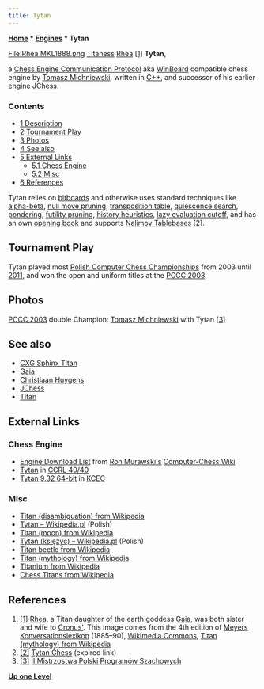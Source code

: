 ```yaml
---
title: Tytan
---
```

**[Home](Home "Home") \* [Engines](Engines "Engines") \* Tytan**



[File:Rhea MKL1888.png](index.php?title=Special:Upload&wpDestFile=Rhea_MKL1888.png "File:Rhea MKL1888.png") [Titaness](https://en.wikipedia.org/wiki/Titan_%28mythology%29) [Rhea](https://en.wikipedia.org/wiki/Rhea_%28mythology%29) <a id="cite-note-1" href="#cite-ref-1">[1]</a>
**Tytan**,  

a [Chess Engine Communication Protocol](Chess_Engine_Communication_Protocol "Chess Engine Communication Protocol") aka [WinBoard](WinBoard "WinBoard") compatible chess engine by [Tomasz Michniewski](Tomasz_Michniewski "Tomasz Michniewski"), written in [C++](Cpp "Cpp"), and successor of his earlier engine [JChess](index.php?title=JChess&action=edit&redlink=1 "JChess (page does not exist)").



### Contents


* [1 Description](#description)
* [2 Tournament Play](#tournament-play)
* [3 Photos](#photos)
* [4 See also](#see-also)
* [5 External Links](#external-links)
	+ [5.1 Chess Engine](#chess-engine)
	+ [5.2 Misc](#misc)
* [6 References](#references)






Tytan relies on [bitboards](Bitboards "Bitboards") and otherwise uses standard techniques like [alpha-beta](Alpha-Beta "Alpha-Beta"), [null move pruning](Null_Move_Pruning "Null Move Pruning"), [transposition table](Transposition_Table "Transposition Table"), [quiescence search](Quiescence_Search "Quiescence Search"), [pondering](Pondering "Pondering"), [futility pruning](Futility_Pruning "Futility Pruning"), [history heuristics](History_Heuristic "History Heuristic"), [lazy evaluation cutoff](Lazy_Evaluation "Lazy Evaluation"), and has an own [opening book](Opening_Book "Opening Book") and supports [Nalimov Tablebases](Nalimov_Tablebases "Nalimov Tablebases") <a id="cite-note-2" href="#cite-ref-2">[2]</a>. 



## Tournament Play


Tytan played most [Polish Computer Chess Championships](Polish_Computer_Chess_Championship "Polish Computer Chess Championship") from 2003 until [2011](PCCC_2011 "PCCC 2011"), and won the open and uniform titles at the [PCCC 2003](PCCC_2003 "PCCC 2003").



## Photos


 [](http://mpps.maciej.szmit.info/mpps-2/) 
[PCCC 2003](PCCC_2003 "PCCC 2003") double Champion: [Tomasz Michniewski](Tomasz_Michniewski "Tomasz Michniewski") with Tytan <a id="cite-note-3" href="#cite-ref-3">[3]</a>



## See also


* [CXG Sphinx Titan](CXG_Sphinx#Titan "CXG Sphinx")
* [Gaia](Gaia "Gaia")
* [Christiaan Huygens](Mathematician#Huygens "Mathematician")
* [JChess](index.php?title=JChess&action=edit&redlink=1 "JChess (page does not exist)")
* [Titan](Titan "Titan")


## External Links


### Chess Engine


* [Engine Download List](http://www.computer-chess.org/doku.php?id=computer_chess:wiki:download:engine_download_list) from [Ron Murawski's](Ron_Murawski "Ron Murawski") [Computer-Chess Wiki](http://computer-chess.org/doku.php?id=home)
* [Tytan](http://ccrl.chessdom.com/ccrl/4040/cgi/compare_engines.cgi?family=Tytan&print=Rating+list&print=Results+table&print=LOS+table&print=Ponder+hit+table&print=Eval+difference+table&print=Comopp+gamenum+table&print=Overlap+table&print=Score+with+common+opponents) in [CCRL 40/40](CCRL "CCRL")
* [Tytan 9.32 64-bit](http://kirill-kryukov.com/chess/kcec/cgi/engine_details.cgi?print=Details&each_game=1&eng=Tytan%209.32%2064-bit) in [KCEC](KCEC "KCEC")


### Misc


* [Titan (disambiguation) from Wikipedia](https://en.wikipedia.org/wiki/Titan)
* [Tytan – Wikipedia.pl](http://pl.wikipedia.org/wiki/Tytan) (Polish)
* [Titan (moon) from Wikipedia](https://en.wikipedia.org/wiki/Titan_%28moon%29)
* [Tytan (księżyc) – Wikipedia.pl](https://pl.wikipedia.org/wiki/Tytan_%28ksi%C4%99%C5%BCyc%29) (Polish)
* [Titan beetle from Wikipedia](https://en.wikipedia.org/wiki/Titan_beetle)
* [Titan (mythology) from Wikipedia](https://en.wikipedia.org/wiki/Titan_%28mythology%29)
* [Titanium from Wikipedia](https://en.wikipedia.org/wiki/Titanium)
* [Chess Titans from Wikipedia](https://en.wikipedia.org/wiki/Chess_Titans)


## References


 1. <a id="cite-ref-1" href="#cite-note-1">[1]</a> [Rhea](https://en.wikipedia.org/wiki/Rhea_%28mythology%29), a Titan daughter of the earth goddess [Gaia](https://en.wikipedia.org/wiki/Gaia_%28mythology%29), was both sister and wife to [Cronus'](https://en.wikipedia.org/wiki/Cronus). This image comes from the 4th edition of [Meyers Konversationslexikon](https://en.wikipedia.org/wiki/Meyers_Konversations-Lexikon) (1885–90), [Wikimedia Commons](https://en.wikipedia.org/wiki/Wikimedia_Commons), [Titan (mythology) from Wikipedia](https://en.wikipedia.org/wiki/Titan_%28mythology%29) 
2. <a id="cite-ref-2" href="#cite-note-2">[2]</a> [Tytan Chess](http://tytanchess.republika.pl) (expired link)
3. <a id="cite-ref-3" href="#cite-note-3">[3]</a> [II Mistrzostwa Polski Programów Szachowych](http://mpps.maciej.szmit.info/mpps-2/)

**[Up one Level](Engines "Engines")**







 
